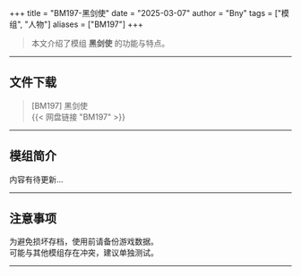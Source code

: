+++
title = "BM197-黑剑使"
date = "2025-03-07"
author = "Bny"
tags = ["模组", "人物"]
aliases = ["BM197"]
+++

> 本文介绍了模组 **黑剑使** 的功能与特点。

---

## 文件下载

> [BM197] 黑剑使  
{{< 网盘链接 "BM197" >}}  

---

## 模组简介

>  
内容有待更新...  

---

## 注意事项

>  
为避免损坏存档，使用前请备份游戏数据。  
可能与其他模组存在冲突，建议单独测试。  

---

